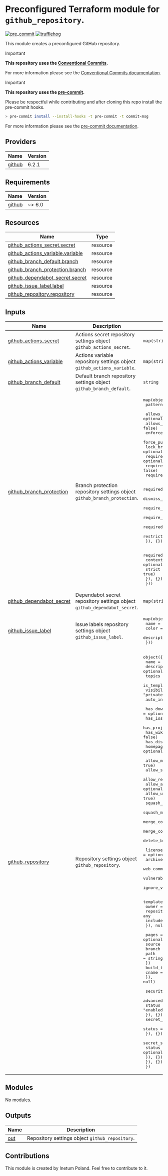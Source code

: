 # Preconfigured Terraform module for `github_repository`.

[![pre_commit](https://github.com/Inetum-Poland/tf-module-github-repository/actions/workflows/pre_commit.yml/badge.svg)](https://github.com/Inetum-Poland/tf-module-github-repository/actions/workflows/pre_commit.yml) [![trufflehog](https://github.com/Inetum-Poland/tf-module-github-repository/actions/workflows/trufflehog.yaml/badge.svg)](https://github.com/Inetum-Poland/tf-module-github-repository/actions/workflows/trufflehog.yaml)

This module creates a preconfigured GitHub repository.

> [!IMPORTANT]
> __This repository uses the [Conventional Commits](https://www.conventionalcommits.org/).__
>
> For more information please see the [Conventional Commits documentation](https://www.conventionalcommits.org/en/v1.0.0/#summary).

> [!IMPORTANT]
> __This repository uses the [pre-commit](https://pre-commit.com/).__
>
> Please be respectful while contributing and after cloning this repo install the pre-commit hooks.
> ```bash
> > pre-commit install --install-hooks -t pre-commit -t commit-msg
> ```
> For more information please see the [pre-commit documentation](https://pre-commit.com/).

<!-- BEGIN_AUTOMATED_TF_DOCS_BLOCK -->
## Providers

| Name | Version |
|------|---------|
| <a name="provider_github"></a> [github](#provider\_github) | 6.2.1 |

## Requirements

| Name | Version |
|------|---------|
| <a name="requirement_github"></a> [github](#requirement\_github) | ~> 6.0 |

## Resources

| Name | Type |
|------|------|
| [github_actions_secret.secret](https://registry.terraform.io/providers/integrations/github/latest/docs/resources/actions_secret) | resource |
| [github_actions_variable.variable](https://registry.terraform.io/providers/integrations/github/latest/docs/resources/actions_variable) | resource |
| [github_branch_default.branch](https://registry.terraform.io/providers/integrations/github/latest/docs/resources/branch_default) | resource |
| [github_branch_protection.branch](https://registry.terraform.io/providers/integrations/github/latest/docs/resources/branch_protection) | resource |
| [github_dependabot_secret.secret](https://registry.terraform.io/providers/integrations/github/latest/docs/resources/dependabot_secret) | resource |
| [github_issue_label.label](https://registry.terraform.io/providers/integrations/github/latest/docs/resources/issue_label) | resource |
| [github_repository.repository](https://registry.terraform.io/providers/integrations/github/latest/docs/resources/repository) | resource |

## Inputs

| Name | Description | Type | Default | Required |
|------|-------------|------|---------|:--------:|
| <a name="input_github_actions_secret"></a> [github\_actions\_secret](#input\_github\_actions\_secret) | Actions secret repository settings object `github_actions_secret`. | `map(string)` | `{}` | no |
| <a name="input_github_actions_variable"></a> [github\_actions\_variable](#input\_github\_actions\_variable) | Actions variable repository settings object `github_actions_variable`. | `map(string)` | `{}` | no |
| <a name="input_github_branch_default"></a> [github\_branch\_default](#input\_github\_branch\_default) | Default branch repository settings object `github_branch_default`. | `string` | `"main"` | no |
| <a name="input_github_branch_protection"></a> [github\_branch\_protection](#input\_github\_branch\_protection) | Branch protection repository settings object `github_branch_protection`. | <pre>map(object({<br/>    pattern = string<br/><br/>    allows_deletions                = optional(bool, false)<br/>    allows_force_pushes             = optional(bool, false)<br/>    enforce_admins                  = optional(bool, false)<br/>    force_push_bypassers            = optional(list(string), [])<br/>    lock_branch                     = optional(bool, false)<br/>    require_conversation_resolution = optional(bool, true)<br/>    require_signed_commits          = optional(bool, false)<br/>    required_linear_history         = optional(bool, false)<br/><br/>    required_pull_request_reviews = optional(object({<br/>      dismiss_stale_reviews           = optional(bool, true)<br/>      require_code_owner_reviews      = optional(bool, true)<br/>      require_last_push_approval      = optional(bool, true)<br/>      required_approving_review_count = optional(number, 1)<br/>      restrict_dismissals             = optional(bool, false)<br/>    }), {})<br/><br/>    required_status_checks = optional(object({<br/>      contexts = optional(list(string), ["pre_commit"])<br/>      strict   = optional(bool, true)<br/>    }), {})<br/>  }))</pre> | <pre>{<br/>  "main": {<br/>    "pattern": "main"<br/>  }<br/>}</pre> | no |
| <a name="input_github_dependabot_secret"></a> [github\_dependabot\_secret](#input\_github\_dependabot\_secret) | Dependabot secret repository settings object `github_dependabot_secret`. | `map(string)` | `{}` | no |
| <a name="input_github_issue_label"></a> [github\_issue\_label](#input\_github\_issue\_label) | Issue labels repository settings object `github_issue_label`. | <pre>map(object({<br/>    name        = string<br/>    color       = string<br/>    description = optional(string, null)<br/>  }))</pre> | `{}` | no |
| <a name="input_github_repository"></a> [github\_repository](#input\_github\_repository) | Repository settings object `github_repository`. | <pre>object({<br/>    name        = string<br/>    description = optional(string)<br/>    topics      = optional(list(string), [])<br/>    is_template = optional(bool, false)<br/>    visibility  = optional(string, "private")<br/>    auto_init   = optional(bool, true)<br/><br/>    has_downloads   = optional(bool, false)<br/>    has_issues      = optional(bool, false)<br/>    has_projects    = optional(bool, false)<br/>    has_wiki        = optional(bool, false)<br/>    has_discussions = optional(bool, false)<br/>    homepage_url    = optional(string)<br/><br/>    allow_merge_commit          = optional(bool, true)<br/>    allow_squash_merge          = optional(bool, true)<br/>    allow_rebase_merge          = optional(bool, true)<br/>    allow_auto_merge            = optional(bool, false)<br/>    allow_update_branch         = optional(bool, true)<br/>    squash_merge_commit_title   = optional(string, "PR_TITLE")<br/>    squash_merge_commit_message = optional(string, "PR_BODY")<br/>    merge_commit_title          = optional(string, "PR_TITLE")<br/>    merge_commit_message        = optional(string, "PR_BODY")<br/>    delete_branch_on_merge      = optional(bool, true)<br/><br/>    license_template                        = optional(string)<br/>    archive_on_destroy                      = optional(bool, true)<br/>    web_commit_signoff_required             = optional(bool, false)<br/>    vulnerability_alerts                    = optional(bool, true)<br/>    ignore_vulnerability_alerts_during_read = optional(bool, true)<br/><br/>    template = optional(object({<br/>      owner                = string<br/>      repository           = any<br/>      include_all_branches = bool<br/>    }), null)<br/><br/>    pages = optional(object({<br/>      source = object({<br/>        branch = string<br/>        path   = string<br/>      })<br/>      build_type = string<br/>      cname      = string<br/>    }), null)<br/><br/>    security_and_analysis = optional(object({<br/>      advanced_security = optional(object({<br/>        status = optional(string, "enabled")<br/>      }), {})<br/>      secret_scanning = optional(object({<br/>        status = optional(string, "enabled")<br/>      }), {})<br/>      secret_scanning_push_protection = optional(object({<br/>        status = optional(string, "enabled")<br/>      }), {})<br/>    }), {})<br/>  })</pre> | n/a | yes |

## Modules

No modules.

## Outputs

| Name | Description |
|------|-------------|
| <a name="output_out"></a> [out](#output\_out) | Repository settings object `github_repository`. |
<!-- END_AUTOMATED_TF_DOCS_BLOCK -->

## Contributions

This module is created by Inetum Poland. Feel free to contribute to it.
